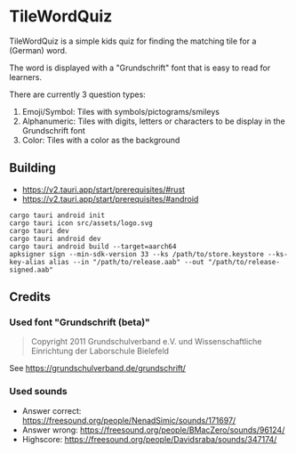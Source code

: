 # TileWordQuiz

TileWordQuiz is a simple kids quiz for finding the matching tile for a (German) word.

The word is displayed with a "Grundschrift" font that is easy to read for learners.

There are currently 3 question types:

1) Emoji/Symbol: Tiles with symbols/pictograms/smileys
2) Alphanumeric: Tiles with digits, letters or characters to be display in the Grundschrift font
3) Color: Tiles with a color as the background


## Building

* https://v2.tauri.app/start/prerequisites/#rust
* https://v2.tauri.app/start/prerequisites/#android

```shell
cargo tauri android init
cargo tauri icon src/assets/logo.svg
cargo tauri dev
cargo tauri android dev
cargo tauri android build --target=aarch64
apksigner sign --min-sdk-version 33 --ks /path/to/store.keystore --ks-key-alias alias --in "/path/to/release.aab" --out "/path/to/release-signed.aab"
```


## Credits

### Used font "Grundschrift (beta)"

> Copyright 2011 Grundschulverband e.V. und Wissenschaftliche Einrichtung der Laborschule Bielefeld

See https://grundschulverband.de/grundschrift/

### Used sounds

* Answer correct: https://freesound.org/people/NenadSimic/sounds/171697/
* Answer wrong: https://freesound.org/people/BMacZero/sounds/96124/
* Highscore: https://freesound.org/people/Davidsraba/sounds/347174/
